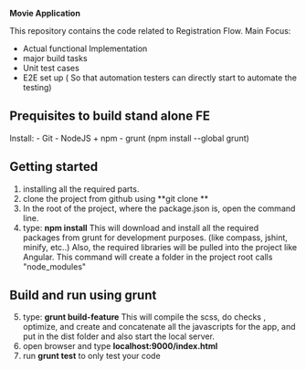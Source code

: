 **Movie Application**

This repository contains the code related to Registration Flow.
Main Focus:
  - Actual functional Implementation
  - major build tasks
  - Unit test cases
  - E2E set up ( So that automation testers can directly start to automate the testing)

## Prequisites to build stand alone FE ##

Install:
    - Git
    - NodeJS + npm
    - grunt (npm install --global grunt)


## Getting started ##
1. installing all the required parts.
2. clone the project from github using
    **git clone <url> **
3. In the root of the project, where the package.json is, open the command line.
4. type:  **npm install**
    This will download and install all the required packages from grunt for development purposes. (like compass, jshint, minify, etc..)
    Also, the required libraries will be pulled into the project like Angular.
    This command will create a folder in the project root calls "node_modules"
## Build and run using grunt ##
5. type: **grunt build-feature**
   This will compile the scss, do checks , optimize, and create and concatenate all the javascripts for the app, and put in the dist folder and also start the local server.
6. open browser and type **localhost:9000/index.html**
7. run **grunt test** to only test your code

